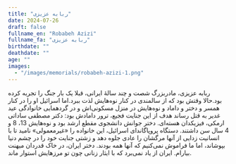 ```yaml
---
title: "ربابه عزیزی"
date: 2024-07-26
draft: false
fullname_en: "Robabeh Azizi"
fullname_fa: "ربابه عزیزی"
birthdate: ""
deathdate: ""
age: ""
images:
  - "/images/memorials/robabeh-azizi-1.png"
---
```


ربابه عزیزی، مادربزرگ شصت و چند سالۀ ایرانی، قبلا یک بار جنگ را تجربه کرده بود.حالا وقتش بود که از سالمندی‌ در کنار نوه‌هایش لذت ببرد.اما اسرائیل او را در کنار همسر و دختر و داماد و نوه‌هایش در منزل مسکونی‌اش و در گردهمایی خانوادگی عید غدیر به قتل رساند
هدف از این جنایت فجیع، ترور دامادش بود: دکتر مصطفی ساداتی ارمکی، فیزیکدان هسته‌ای. 
دختر جوانش دانشجوی مقطع ارشد بود و نوه‌هایش  13، 8 و 4 سال سن داشتند. 
دستگاه پروپاگاندای اسرائیل، این خانواده را «غیرمعمولی» نامید تا با انسانیت زدایی از آنها مرگشان را عادی جلوه دهد و زشتی جنایت خود را در چشم دنیا بپوشاند، اما ما فراموش نمی‌کنیم که آنها همه  بودند.
دختر ایران، در خاک قدردان میهنت بیارام. ایران از یاد نمی‌برد که با ایثار زنانی چون تو مرزهایش استوار ماند.